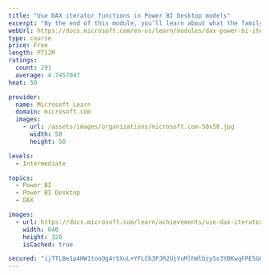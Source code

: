 ```yaml
---
title: "Use DAX iterator functions in Power BI Desktop models"
excerpt: "By the end of this module, you’ll learn about what the family of iterator functions can do and how to use them in your DAX calculations. Calculations will include custom summarizations, ranking, and concatenation."
webUrl: https://docs.microsoft.com/en-us/learn/modules/dax-power-bi-iterator-functions/
type: course
price: Free
length: PT12M
ratings:
  count: 291
  average: 4.7457047
heat: 50

provider:
  name: Microsoft Learn
  domain: microsoft.com
  images:
    - url: /assets/images/organizations/microsoft.com-50x50.jpg
      width: 50
      height: 50

levels:
  - Intermediate

topics:
  - Power BI
  - Power BI Desktop
  - DAX

images:
  - url: https://docs.microsoft.com/learn/achievements/use-dax-iterator-functions-power-bi-desktop-social.png
    width: 640
    height: 320
    isCached: true

secured: "ijTTLBe1p4HW1tooOg4rSXuL+YFLCb3PJR2UjVuMlhWlbzySo3YBKwqFPE5G6qQeTiuFM1v4DXFHLClPW+pvZwk6qAAdpVmXBVeZ+/qT8ggKqOMxYdmhMBNYEP+Yjnlu1jtOL+Xct8Sbdvp0zh+wqZ/SRRLObvMkme6dGsP0WeYNhATPH1YuZebJmnmmXwSCwsoqBZi3Ue7UXc0nwVdIwcsN1d1fu4xnd9QTCtZ/lrxC79JB3qa5ebDj59pKin0VRvCEnGwuuwezmHDJfofUYLh2sj0tAje7D+qnZSgbDNTcO6ANcJYnM+L4x5+1S6EtY7VXlimwiAQK5ptq708oI3LVsDZrT3saE6ygH2CtOLHkj4o7VJQWFdQA4o/8vGsMFiH8sbeKERdCZ0WvPGOMFePqHugvG6ccPwHoF6o/BhQ=;dcMmayxQgvaFQn2V+Bzudw=="
---
```


